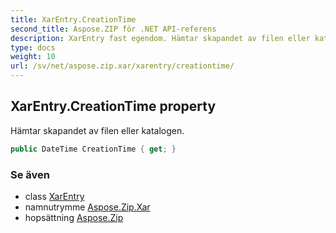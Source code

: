 ```yaml
---
title: XarEntry.CreationTime
second_title: Aspose.ZIP för .NET API-referens
description: XarEntry fast egendom. Hämtar skapandet av filen eller katalogen.
type: docs
weight: 10
url: /sv/net/aspose.zip.xar/xarentry/creationtime/
---
```

## XarEntry.CreationTime property

Hämtar skapandet av filen eller katalogen.

```csharp
public DateTime CreationTime { get; }
```

### Se även

* class [XarEntry](../)
* namnutrymme [Aspose.Zip.Xar](../../xarentry/)
* hopsättning [Aspose.Zip](../../../)


